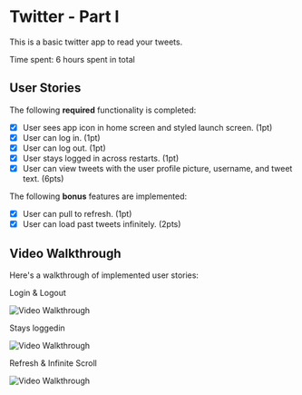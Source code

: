 # Twitter - Part I

This is a basic twitter app to read your tweets.

Time spent: 6 hours spent in total

## User Stories

The following **required** functionality is completed:

- [x] User sees app icon in home screen and styled launch screen. (1pt)
- [x] User can log in. (1pt)
- [x] User can log out. (1pt)
- [x] User stays logged in across restarts. (1pt)
- [x] User can view tweets with the user profile picture, username, and tweet text. (6pts)

The following **bonus** features are implemented:

- [x] User can pull to refresh. (1pt)
- [x] User can load past tweets infinitely. (2pts)

## Video Walkthrough

Here's a walkthrough of implemented user stories:

Login & Logout

<img src='https://i.imgur.com/9izQ48y.gif' title='Login & Logout' width='' alt='Video Walkthrough' /><br>


Stays loggedin

<img src='https://i.imgur.com/xNWGLr9.gif' title='Stays loggedin' width='' alt='Video Walkthrough' /><br>


Refresh & Infinite Scroll

<img src='https://i.imgur.com/JZ3SZuh.gif' title='Refresh & Infinite Scroll' width='' alt='Video Walkthrough' /><br>



